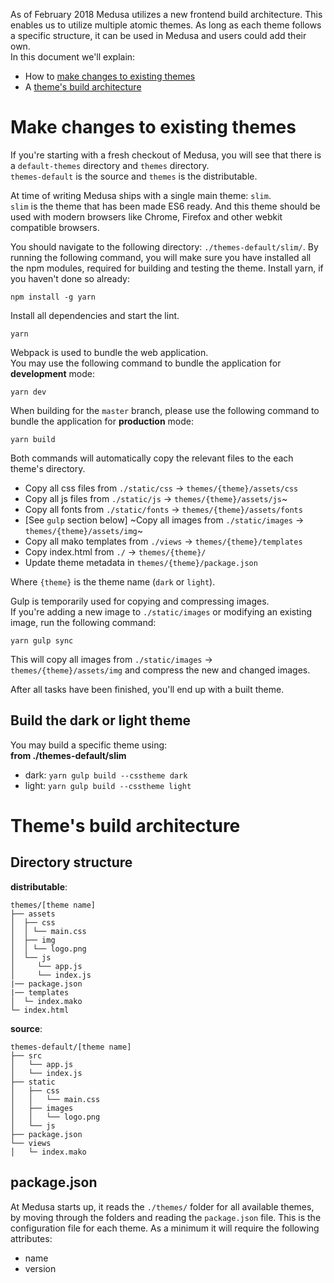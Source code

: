 As of February 2018 Medusa utilizes a new frontend build architecture. This enables us to utilize multiple atomic themes. As long as each theme follows a specific structure, it can be used in Medusa and users could add their own.  
In this document we'll explain:
* How to [make changes to existing themes](#make-changes-to-existing-themes)
* A [theme's build architecture](#themes-build-architecture)

# Make changes to existing themes
If you're starting with a fresh checkout of Medusa, you will see that there is a `default-themes` directory and `themes` directory.  
`themes-default` is the source and `themes` is the distributable.

At time of writing Medusa ships with a single main theme: `slim`.  
`slim` is the theme that has been made ES6 ready. And this theme should be used with modern browsers like Chrome, Firefox and other webkit compatible browsers.

You should navigate to the following directory: `./themes-default/slim/`.
By running the following command, you will make sure you have installed all the npm modules, required for building and testing the theme.
Install yarn, if you haven't done so already:
```
npm install -g yarn
```
Install all dependencies and start the lint.
```
yarn
```

Webpack is used to bundle the web application.  
You may use the following command to bundle the application for **development** mode:
```
yarn dev
```

When building for the `master` branch, please use the following command to bundle the application for **production** mode:
```
yarn build
```

Both commands will automatically copy the relevant files to the each theme's directory.  
* Copy all css files from `./static/css` -> `themes/{theme}/assets/css`
* Copy all js files from `./static/js` -> `themes/{theme}/assets/js`~
* Copy all fonts from `./static/fonts` -> `themes/{theme}/assets/fonts`
* [See `gulp` section below] ~Copy all images from `./static/images` -> `themes/{theme}/assets/img`~
* Copy all mako templates from `./views` -> `themes/{theme}/templates`
* Copy index.html from `./` -> `themes/{theme}/`
* Update theme metadata in `themes/{theme}/package.json`

Where `{theme}` is the theme name (`dark` or `light`).

Gulp is temporarily used for copying and compressing images.  
If you're adding a new image to `./static/images` or modifying an existing image, run the following command:
```
yarn gulp sync
```
This will copy all images from `./static/images` -> `themes/{theme}/assets/img` and compress the new and changed images.

After all tasks have been finished, you'll end up with a built theme.

## Build the dark or light theme
You may build a specific theme using:  
**from ./themes-default/slim**
* dark: `yarn gulp build --csstheme dark`
* light: `yarn gulp build --csstheme light`

# Theme's build architecture

## Directory structure
**distributable**:
```
themes/[theme name]
├── assets
│  ├── css
│  │ └── main.css
│  ├── img
│  │ └── logo.png
│  └── js
│     └── app.js
│     └── index.js
|── package.json
|── templates
│  └─ index.mako 
└─ index.html
```

**source**:
```
themes-default/[theme name]
├── src
│   └── app.js
│   └── index.js
├── static
│   ├── css
│   │   └── main.css
│   ├── images
│   │   └── logo.png
│   └── js
├── package.json
└── views
│   └─ index.mako
```

## package.json
At Medusa starts up, it reads the `./themes/` folder for all available themes, by moving through the folders and reading the `package.json` file. This is the configuration file for each theme.
As a minimum it will require the following attributes:
* name
* version